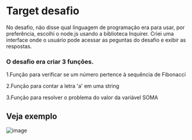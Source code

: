 ﻿# Target desafio

No desafio, não disse qual linguagem de programação era para usar, por preferência, escolhi o node.js usando a biblioteca Inquirer. Criei uma interface onde o usuário pode acessar as peguntas do desafio e exibir as respostas. 

### O desafio era criar 3 funções. 

1.Função para verificar se um número pertence à sequência de Fibonacci

2.Função para contar a letra 'a' em uma string

3.Função para resolver o problema do valor da variável SOMA

## Veja exemplo
 
![image](https://github.com/user-attachments/assets/923c4307-6a07-4fc8-b6d0-9f6b267c71ee)
